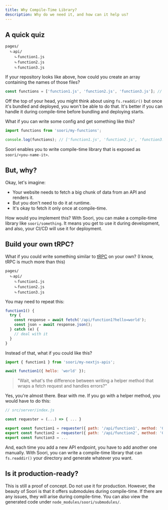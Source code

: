 ```yaml
---
title: Why Compile-Time Library?
description: Why do we need it, and how can it help us?
---
```


## A quick quiz

```
pages/
  ㄴapi/
    ㄴfunction1.js
    ㄴfunction2.js
    ㄴfunction3.js
```

If your repository looks like above, how could you create an array containing
the names of those files?

```js
const functions = ['function1.js', 'function2.js', 'function3.js']; // <- How?
```

Off the top of your head, you might think about using `fs.readdir()` but once
it's bundled and deployed, you won't be able to do that. It's better if you can
handle it during compile-time before bundling and deploying starts.

What if you can write some config and get something like this?

```js
import functions from 'soori/my-functions';

console.log(functions); // ['function1.js', 'function2.js', 'function3.js']
```

Soori enables you to write compile-time library that is exposed as
`soori/<you-name-it>`.

## But, why?

Okay, let's imagine:

- Your website needs to fetch a big chunk of data from an API and renders it.
- But you don't need to do it at runtime.
- It's okay to fetch it only once at compile-time.

How would you implement this? With Soori, you can make a compile-time library
like `soori/something`. It means you get to use it during development, and also,
your CI/CD will use it for deployment.

## Build your own tRPC?

What if you could write something similar to [tRPC](https://trpc.io/) on your
own? (I know, tRPC is much more than this)

```
pages/
  ㄴapi/
    ㄴfunction1.js
    ㄴfunction2.js
    ㄴfunction3.js
```

You may need to repeat this:

```js
function1() {
  try {
    const response = await fetch('/api/function1?hello=world');
    const json = await response.json();
  } catch (e) {
    // deal with it
  }
}
```

Instead of that, what if you could like this?

```js
import { function1 } from 'soori/my-nextjs-apis';

await function1({ hello: 'world' });
```

> "Wait, what's the difference between writing a helper method that wraps a
> fetch request and handles errors?"

Yes, you're almost there. Bear with me. If you go with a helper method, you
would have to do this:

```js
// src/server/index.js

const requester = (...) => { ... }

export const function1 = requester({ path: '/api/function1', method: 'GET' })
export const function2 = requester({ path: '/api/function2', method: 'GET' })
export const function3 = ...
```

And, each time you add a new API endpoint, you have to add another one manually.
With Soori, you can write a compile-time library that can `fs.readdir()` your
directory and generate whatever you want.

## Is it production-ready?

This is still a proof of concept. Do not use it for production. However, the
beauty of Soori is that it offers submodules during compile-time. If there are
any issues, they will arise during compile-time. You can also view the generated
code under `node_modules/soori/submodules/`.
